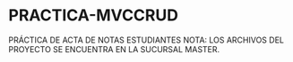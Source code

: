 # PRACTICA-MVCCRUD
PRÁCTICA DE ACTA DE NOTAS ESTUDIANTES
NOTA: LOS ARCHIVOS DEL PROYECTO SE ENCUENTRA EN LA SUCURSAL MASTER.
